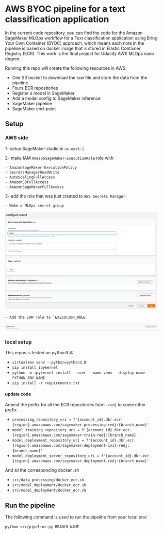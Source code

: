 # AWS BYOC pipeline for a text classification application

In the current code repository, you can find the code for the Amazon SageMaker MLOps workflow
for a Text classification application using Bring Your Own Container (BYOC) approach, which means each note in the pipeline is based on docker image that is stored in Elastic Container Registry (ECR).  This work is the final project for Udacity AWS MLOps nano degree.

Running this repo will create the following resources in AWS:

- One S3 bucket to download the raw file and store the data from the pipeline
- Fours ECR repositories
- Register a model in SageMaker
- Add a model config to SageMaker inference
- SageMaker pipeline
- SageMaker end-point

## Setup

### AWS side

1- setup SageMaker studio in `us-east-1`

2- make IAM `AmazonSageMaker-ExecutionRole` role with:

    - AmazonSageMaker-ExecutionPolicy
    - SecretsManagerReadWrite
    - AutoScalingFullAccess
    - AmazonS3FullAccess
    - AmazonSageMakerFullAccess

3- add the role that was just created to `AWS Secrets Manager`:

    - Make a MLOps secret group
![Alt text](images/1.png?raw=true "T")

    - Add the IAM role to `EXECUTION_ROLE`
![Alt text](images/2.png?raw=true "T")

### local setup

This repos is tested on python3.8:

- `virtualenv venv --python=python3.8`
- `pip install ipykernel`
- `python -m ipykernel install --user --name venv --display-name PYTHON_ENV_NAME`
- `pip install -r requirements.txt`

#### update code

Amend the prefix for all the ECR repositories form `-redj` to some other prefix

- `processing_repository_uri = f'{account_id}.dkr.ecr.{region}.amazonaws.com/sagemaker-processing-redj:{branch_name}'`
- `model_training_repository_uri = f'{account_id}.dkr.ecr.{region}.amazonaws.com/sagemaker-train-redj:{branch_name}'`
- `model_deployment_repository_uri = f'{account_id}.dkr.ecr.{region}.amazonaws.com/sagemaker-deployment-init-redj:{branch_name}'`
- `model_deployment_server_repository_uri = f'{account_id}.dkr.ecr.{region}.amazonaws.com/sagemaker-deployment-redj:{branch_name}'`

And all the corresponding docker .sh

- `src/data_processing/docker_ecr.sh`
- `src/model_deployment/docker_ecr.sh`
- `src/model_deployment/docker_ecr.sh`

## Run the pipeline

The following command is used to run the pipeline from your local env:

`python src/pipeline.py BRANCH_NAME`
